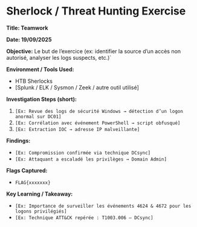 # Sherlock / Threat Hunting Exercise

**Title: Teamwork**

**Date: 19/09/2025**

**Objective:**
Le but de l’exercice (ex: identifier la source d’un accès non autorisé, analyser les logs suspects, etc.)`

**Environment / Tools Used:**

* HTB Sherlocks
* \[Splunk / ELK / Sysmon / Zeek / autre outil utilisé]

**Investigation Steps (short):**

1. `[Ex: Revue des logs de sécurité Windows → détection d’un logon anormal sur DC01]`
2. `[Ex: Corrélation avec événement PowerShell → script obfusqué]`
3. `[Ex: Extraction IOC → adresse IP malveillante]`

**Findings:**

* `[Ex: Compromission confirmée via technique DCsync]`
* `[Ex: Attaquant a escaladé les privilèges → Domain Admin]`

**Flags Captured:**

* `FLAG{xxxxxxx}`

**Key Learning / Takeaway:**

* `[Ex: Importance de surveiller les événements 4624 & 4672 pour les logons privilégiés]`
* `[Ex: Technique ATT&CK repérée : T1003.006 – DCsync]`



